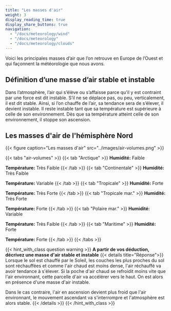 ```yaml
---
title: "Les masses d'air"
weight: 3
display_reading_time: true
display_share_buttons: true
navigation:
  - "/docs/meteorology/wind"
  - "/docs/meteorology"
  - "/docs/meteorology/clouds"
---
```

Voici les principales masses d’air que l’on retrouve en Europe de l’Ouest et qui façonnent la météorologie que nous avons.

## Définition d’une masse d’air stable et instable

Dans l’atmosphère, l’air qui s’élève ou s’affaisse parce qu’il y est contraint par une force est dit instable.
S’il ne se déplace pas, ou peu, verticalement, il est dit stable. Ainsi, si l’on chauffe de l’air, sa tendance sera de s’élever, il devient instable. Il reste instable tant que sa
température est supérieure à celle de son environnement. Dès que sa température atteint celle de son environnement, il stoppe son ascension.

## Les masses d'air de l'hémisphère Nord
{{< figure caption="Les masses d'air" src="../images/air-volumes.png" >}}

{{< tabs "air-volumes" >}}
{{< tab "Arctique" >}}
**Humidité:** Faible

**Température:** Très Faible
{{< /tab >}}
{{< tab "Continentale" >}}
**Humidité:** Très Faible

**Température:** Variable
{{< /tab >}}
{{< tab "Tropicale" >}}
**Humidité:** Forte

**Température:** Très Forte
{{< /tab >}}
{{< tab "Tropicale mar." >}}
**Humidité:** Très Forte

**Température:** Forte
{{< /tab >}}
{{< tab "Polaire mar." >}}
**Humidité:** Variable

**Température:** Très Faible
{{< /tab >}}
{{< tab "Maritime" >}}
**Humidité:** Forte

**Température:** Forte
{{< /tab >}}
{{< /tabs >}}

{{< hint_with_class question warning >}}
**A partir de vos déduction, décrivez une masse d'air stable et instable**
{{< details title="Réponse">}}
Lorsque le sol est chauffé par le Soleil, les couches les plus proches du sol sont réchauffées et comme l'air chaud est moins dense, l'air réchauffé va avoir tendance à s'élever.
 Si la poche d'air chaud se refroidit moins vite que l'air environnant, cette parcelle d'air va accélérer vers le haut. On est alors en présence d'une masse d'air instable.

 Dans le cas contraire, l'air en ascension devient plus froid que l'air environnant, le mouvement ascendant va s'interrompre et l'atmosphère est alors stable.
{{< /details >}}
{{< /hint_with_class >}}
